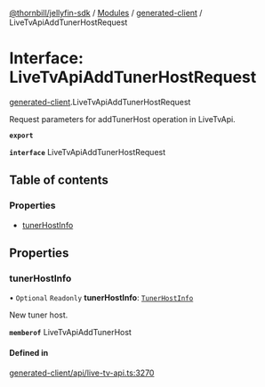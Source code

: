 [@thornbill/jellyfin-sdk](../README.md) / [Modules](../modules.md) / [generated-client](../modules/generated_client.md) / LiveTvApiAddTunerHostRequest

# Interface: LiveTvApiAddTunerHostRequest

[generated-client](../modules/generated_client.md).LiveTvApiAddTunerHostRequest

Request parameters for addTunerHost operation in LiveTvApi.

**`export`**

**`interface`** LiveTvApiAddTunerHostRequest

## Table of contents

### Properties

- [tunerHostInfo](generated_client.LiveTvApiAddTunerHostRequest.md#tunerhostinfo)

## Properties

### tunerHostInfo

• `Optional` `Readonly` **tunerHostInfo**: [`TunerHostInfo`](generated_client.TunerHostInfo.md)

New tuner host.

**`memberof`** LiveTvApiAddTunerHost

#### Defined in

[generated-client/api/live-tv-api.ts:3270](https://github.com/thornbill/jellyfin-sdk-typescript/blob/b5d0506/src/generated-client/api/live-tv-api.ts#L3270)
